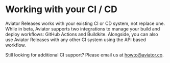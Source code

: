 # Working with your CI / CD

Aviator Releases works with your existing CI or CD system, not replace one. While in beta, Aviator supports two integrations to manage your build and deploy workflows: GitHub Actions and Buildkite. Alongside, you can also use Aviator Releases with any other CI system using the API based workflow.

Still looking for additional CI support? Please email us at [howto@aviator.co](mailto:howto@aviator.co).
